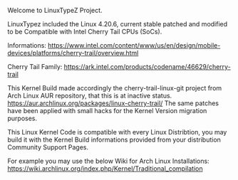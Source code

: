 Welcome to LinuxTypeZ Project.

LinuxTypez included the Linux 4.20.6, current stable patched and modified to be Compatible with Intel Cherry Tail CPUs (SoCs).

Informations:
https://www.intel.com/content/www/us/en/design/mobile-devices/platforms/cherry-trail/overview.html


Cherry Tail Family:
https://ark.intel.com/products/codename/46629/cherry-trail

This Kernel Build made accordingly the cherry-trail-linux-git project from Arch Linux AUR repository, that this is at inactive status.
https://aur.archlinux.org/packages/linux-cherry-trail/
The same patches have been applied with small hacks for the Kernel Version migration purposes.

This Linux Kernel Code is compatible with every Linux Distribtion, you may build it with the Kernel Build informations provided from your distribution Community Support Pages.

For example you may use the below Wiki for Arch Linux Installations:
https://wiki.archlinux.org/index.php/Kernel/Traditional_compilation

